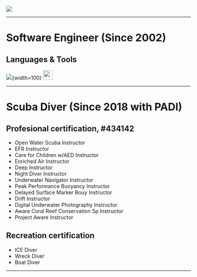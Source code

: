 ![](https://capsule-render.vercel.app/api?type=waving&color=timeGradient&height=120&text=Hi%20there%20👋&animation=fadeIn&fontSize=40&fontAlign=82&fontAlignY=32)

---

# Software Engineer (Since 2002)

## Languages & Tools

![](https://img.shields.io/badge/-React-61DAFB?logo=react&logoColor=282C34&style=flat){width=100}
<a href="https://reactjs.org/" target="_blank" rel="noopener noreferrer"><img src="https://img.shields.io/badge/-React-61DAFB?logo=react&logoColor=282C34&style=flat" height="26" /></a>

---

# Scuba Diver (Since 2018 with PADI)

## Profesional certification, #434142

- Open Water Scuba Instructor
- EFR Instructor
- Care for Children w/AED Instructor
- Enriched Air Instructor
- Deep Instructor
- Night Diver Instructor
- Underwater Navigator Instructor
- Peak Performance Buoyancy Instructor
- Delayed Surface Marker Bouy Instructor
- Drift Instructor
- Digital Underwater Photography Instructor
- Aware Coral Reef Conservation Sp Instructor
- Project Aware Instructor

## Recreation certification

- ICE Diver
- Wreck Diver
- Boat Diver

---

<!--
**wowlin/wowlin** is a ✨ _special_ ✨ repository because its `README.md` (this file) appears on your GitHub profile.

Here are some ideas to get you started:

- 🔭 I’m currently working on ...
- 🌱 I’m currently learning ...
- 👯 I’m looking to collaborate on ...
- 🤔 I’m looking for help with ...
- 💬 Ask me about ...
- 📫 How to reach me: ...
- 😄 Pronouns: ...
- ⚡ Fun fact: ...
-->
